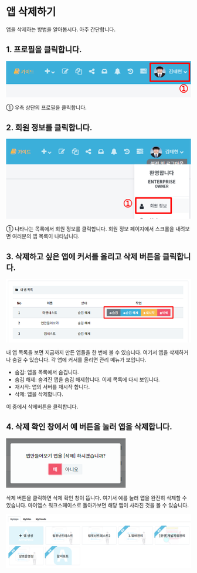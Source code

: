 # 앱 삭제하기
앱을 삭제하는 방법을 알아봅시다. 아주 간단합니다.

## 1. 프로필을 클릭합니다.
![프로필을 클릭합니다.](/media/image9.png)

①	우측 상단의 프로필을 클릭합니다.

## 2. 회원 정보를 클릭합니다.
![회원 정보를 클릭합니다.](/media/image10.png)

①	나타나는 목록에서 회원 정보를 클릭합니다. 회원 정보 페이지에서 스크롤을 내려보면 여러분의 앱 목록이 나타납니다.

## 3. 삭제하고 싶은 앱에 커서를 올리고 삭제 버튼을 클릭합니다.
![삭제하고 싶은 앱에 커서를 올리고 삭제 버튼을 클릭합니다.](/media/image11.png)

내 앱 목록을 보면 지금까지 만든 앱들을 한 번에 볼 수 있습니다. 여기서 앱을 삭제하거나 숨길 수 있습니다. 각 앱에 커서를 올리면 관리 메뉴가 보입니다.

* 숨김: 앱을 목록에서 숨깁니다.
* 숨김 해제: 숨겨진 앱을 숨김 해제합니다. 이제 목록에 다시 보입니다.
* 재시작: 앱의 서버를 재시작 합니다.
* 삭제: 앱을 삭제합니다.

이 중에서 삭제버튼을 클릭합니다.

## 4. 삭제 확인 창에서 예 버튼을 눌러 앱을 삭제합니다.
![삭제 확인 창에서 예 버튼을 눌러 앱을 삭제합니다.](/media/image12.png)

삭제 버튼을 클릭하면 삭제 확인 창이 뜹니다. 여기서 예를 눌러 앱을 완전히 삭제할 수 있습니다. 마이앱스 워크스페이스로 돌아가보면 해당 앱이 사라진 것을 볼 수 있습니다.

![앱이 삭제 되었는지 확인](/media/image13.png)